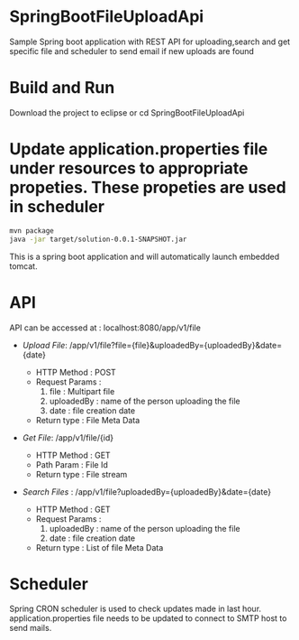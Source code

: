 # SpringBootFileUploadApi
Sample Spring boot application with REST API for uploading,search and get specific file and scheduler to send email if new uploads are found

# Build and Run
Download the project to eclipse or cd SpringBootFileUploadApi
   
   # Update application.properties file under resources to appropriate propeties. These propeties are used in scheduler
      
```sh
mvn package
java -jar target/solution-0.0.1-SNAPSHOT.jar
```
This is a spring boot application and will automatically launch embedded tomcat.

# API

API can be accessed at : localhost:8080/app/v1/file

* _Upload File_: /app/v1/file?file={file}&uploadedBy={uploadedBy}&date={date}

    * HTTP Method : POST
    * Request Params :
         1) file : Multipart file
         2) uploadedBy : name of the person uploading the file
         3) date : file creation date
    * Return type : File Meta Data
    
* _Get File_: /app/v1/file/{id}

    * HTTP Method : GET
    * Path Param : File Id
    * Return type : File stream
    
* _Search Files_ : /app/v1/file?uploadedBy={uploadedBy}&date={date}
    * HTTP Method : GET
    * Request Params :
        1) uploadedBy : name of the person uploading the file
        2) date : file creation date
    * Return type : List of file Meta Data
    
# Scheduler

Spring CRON scheduler is used to check updates made in last hour. application.properties file needs to be updated to connect to SMTP host to send mails.
